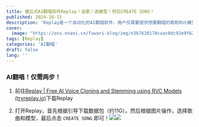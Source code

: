 ```yaml
---
title: 傻瓜式AI翻唱软件Replay！选歌！选模型！然后CREATE SONG！
published: 2024-10-15
description: 'Replay是一个自动化的AI翻唱软件，用户仅需要提供想要翻唱的歌和RVC模型，Replay会自动进行人声分离，并生成AI翻唱音频，对于新手来说十分友好'
cover:
  image: "https://oss.onani.cn/fuwari-blog/img/e3b7630170caac0dc92e9f62d510c1a8.webp"
tags: [Replay]
categories: 'AI翻唱'
draft: false 
lang: ''
---
```


### AI翻唱！仅需两步！

1. 前往[Replay | Free AI Voice Cloning and Stemming using RVC Models (tryreplay.io)](https://www.tryreplay.io/)下载Replay

2. 打开Replay，首先根据引导下载数据包（约11G）。然后根据图片操作，选择歌曲和模型，最后点击 `CREATE SONG` 即可！![](https://oss.onani.cn/fuwari-blog/img/59f2cc973405b81324f0472f5309ff6efa682ace.webp)![](https://oss.onani.cn/fuwari-blog/img/2024-10-15-16-40-07-image.webp)
